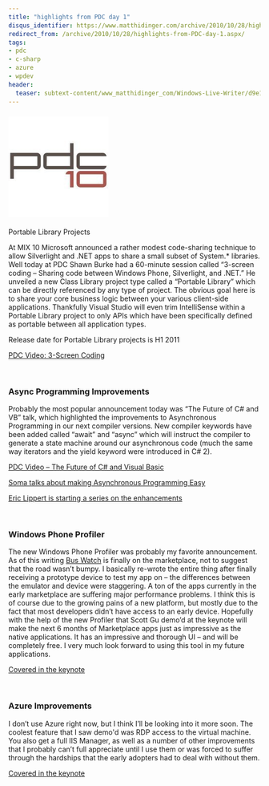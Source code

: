 ```yaml
---
title: "highlights from PDC day 1"
disqus_identifier: https://www.matthidinger.com/archive/2010/10/28/highlights-from-PDC-day-1.aspx
redirect_from: /archive/2010/10/28/highlights-from-PDC-day-1.aspx/
tags: 
- pdc
- c-sharp
- azure
- wpdev
header:
  teaser: subtext-content/www_matthidinger_com/Windows-Live-Writer/d9e167c9f174_135B1/Microsoft-PDC-2010_thumb.jpg
---
```

### ![](/images/subtext-content/www_matthidinger_com/Windows-Live-Writer/d9e167c9f174_135B1/Microsoft-PDC-2010_thumb.jpg)
Portable Library Projects

At MIX 10 Microsoft announced a rather modest code-sharing technique to allow Silverlight and .NET apps to share a small subset of System.\* libraries. Well today at PDC Shawn Burke had a 60-minute session called “3-screen coding – Sharing code between Windows Phone, Silverlight, and .NET.” He unveiled a new Class Library project type called a “Portable Library” which can be directly referenced by any type of project. The obvious goal here is to share your core business logic between your various client-side applications. Thankfully Visual Studio will even trim IntelliSense within a Portable Library project to only APIs which have been specifically defined as portable between all application types.

Release date for Portable Library projects is H1 2011

[PDC Video: 3-Screen Coding](https://bit.ly/aUlqkU)

 

### Async Programming Improvements

Probably the most popular announcement today was “The Future of C\# and VB” talk, which highlighted the improvements to Asynchronous Programming in our next compiler versions. New compiler keywords have been added called “await” and “async” which will instruct the compiler to generate a state machine around our asynchronous code (much the same way iterators and the yield keyword were introduced in C\# 2).

[PDC Video – The Future of C\# and Visual Basic](https://bit.ly/bBGOfV)

[Soma talks about making Asynchronous Programming Easy](https://blogs.msdn.com/b/somasegar/archive/2010/10/28/making-asynchronous-programming-easy.aspx "https://blogs.msdn.com/b/somasegar/archive/2010/10/28/making-asynchronous-programming-easy.aspx")

[Eric Lippert is starting a series on the enhancements](https://blogs.msdn.com/b/ericlippert/archive/2010/10/28/asynchrony-in-c-5-part-one.aspx)

 

### Windows Phone Profiler

The new Windows Phone Profiler was probably my favorite announcement. As of this writing [Bus Watch](https://www.matthidinger.com/archive/2010/10/12/bus-watch-chicago-submitted-to-wp7-marketplace.aspx) is finally on the marketplace, not to suggest that the road wasn’t bumpy. I basically re-wrote the entire thing after finally receiving a prototype device to test my app on – the differences between the emulator and device were staggering. A ton of the apps currently in the early marketplace are suffering major performance problems. I think this is of course due to the growing pains of a new platform, but mostly due to the fact that most developers didn’t have access to an early device. Hopefully with the help of the new Profiler that Scott Gu demo’d at the keynote will make the next 6 months of Marketplace apps just as impressive as the native applications. It has an impressive and thorough UI – and will be completely free. I very much look forward to using this tool in my future applications.

[Covered in the keynote](https://bit.ly/akeK7Q)

 

### Azure Improvements

I don’t use Azure right now, but I think I’ll be looking into it more soon. The coolest feature that I saw demo'd was RDP access to the virtual machine. You also get a full IIS Manager, as well as a number of other improvements that I probably can’t full appreciate until I use them or was forced to suffer through the hardships that the early adopters had to deal with without them.

[Covered in the keynote](https://bit.ly/akeK7Q)

 

